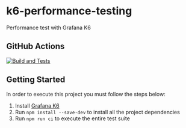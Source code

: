 # k6-performance-testing

Performance test with Grafana K6

## GitHub Actions

[![Build and Tests](https://github.com/rubensscotti/Rubens-k6-performance-testing/actions/workflows/node.js.yml/badge.svg?branch=main)](https://github.com/rubensscotti/Rubens-k6-performance-testing/actions/workflows/node.js.yml)


## Getting Started

In order to execute this project you must follow the steps below:

1. Install [Grafana K6](https://k6.io/)
1. Run `npm install --save-dev` to install all the project dependencies
1. Run `npm run ci` to execute the entire test suite